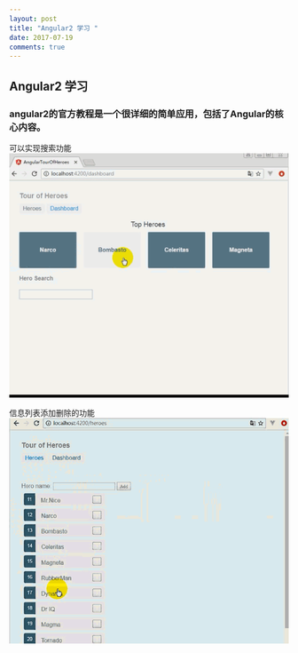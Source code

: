 ```yaml
---
layout: post
title: "Angular2 学习 "
date: 2017-07-19 
comments: true
---
```


## Angular2 学习  
### angular2的官方教程是一个很详细的简单应用，包括了Angular的核心内容。  
  
    
  
  可以实现搜索功能
![Alt text](../images/he2.gif)  

信息列表添加删除的功能  
![Alt text](../images/he3.gif) 